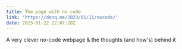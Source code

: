 ```yaml
---
title: The page with no code
link: 'https://danq.me/2023/01/11/nocode/'
date: 2023-01-22 22:07:28Z
---
```


﻿A very clever no-code webpage & the thoughts (and how's) behind it
